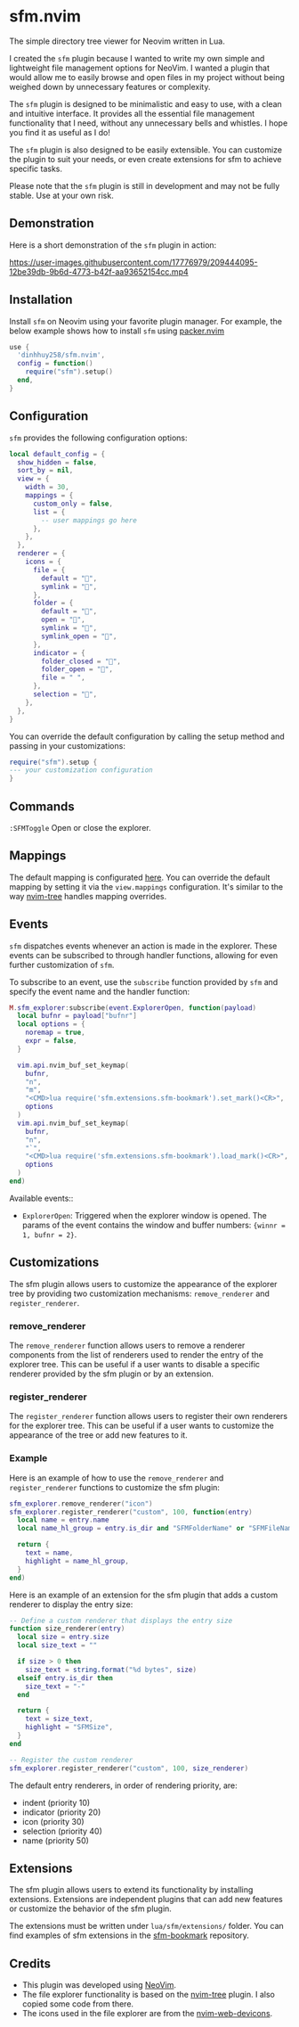 # sfm.nvim

The simple directory tree viewer for Neovim written in Lua.

I created the `sfm` plugin because I wanted to write my own simple and lightweight file management options for NeoVim. I wanted a plugin that would allow me to easily browse and open files in my project without being weighed down by unnecessary features or complexity.

The `sfm` plugin is designed to be minimalistic and easy to use, with a clean and intuitive interface. It provides all the essential file management functionality that I need, without any unnecessary bells and whistles. I hope you find it as useful as I do!

The `sfm` plugin is also designed to be easily extensible. You can customize the plugin to suit your needs, or even create extensions for sfm to achieve specific tasks. 

Please note that the `sfm` plugin is still in development and may not be fully stable. Use at your own risk.

## Demonstration

Here is a short demonstration of the `sfm` plugin in action:

https://user-images.githubusercontent.com/17776979/209444095-12be39db-9b6d-4773-b42f-aa93652154cc.mp4

## Installation

Install `sfm` on Neovim using your favorite plugin manager. For example, the below example shows how to install `sfm` using [packer.nvim](https://github.com/wbthomason/packer.nvim)

```lua
use {
  'dinhhuy258/sfm.nvim',
  config = function()
    require("sfm").setup()
  end,
}
```

## Configuration

`sfm` provides the following configuration options:

```lua
local default_config = {
  show_hidden = false,
  sort_by = nil,
  view = {
    width = 30,
    mappings = {
      custom_only = false,
      list = {
        -- user mappings go here
      },
    },
  },
  renderer = {
    icons = {
      file = {
        default = "",
        symlink = "",
      },
      folder = {
        default = "",
        open = "",
        symlink = "",
        symlink_open = "",
      },
      indicator = {
        folder_closed = "",
        folder_open = "",
        file = " ",
      },
      selection = "",
    },
  },
}
```

You can override the default configuration by calling the setup method and passing in your customizations:

```lua
require("sfm").setup {
--- your customization configuration
}
```

## Commands

`:SFMToggle` Open or close the explorer.

## Mappings

The default mapping is configurated [here](https://github.com/dinhhuy258/sfm.nvim/blob/main/lua/sfm/config.lua). You can override the default mapping by setting it via the `view.mappings` configuration. It's similar to the way [nvim-tree](https://github.com/nvim-tree/nvim-tree.lua) handles mapping overrides.

## Events

`sfm` dispatches events whenever an action is made in the explorer. These events can be subscribed to through handler functions, allowing for even further customization of `sfm`.

To subscribe to an event, use the `subscribe` function provided by `sfm` and specify the event name and the handler function:

```lua
M.sfm_explorer:subscribe(event.ExplorerOpen, function(payload)
  local bufnr = payload["bufnr"]
  local options = {
    noremap = true,
    expr = false,
  }

  vim.api.nvim_buf_set_keymap(
    bufnr,
    "n",
    "m",
    "<CMD>lua require('sfm.extensions.sfm-bookmark').set_mark()<CR>",
    options
  )
  vim.api.nvim_buf_set_keymap(
    bufnr,
    "n",
    "`",
    "<CMD>lua require('sfm.extensions.sfm-bookmark').load_mark()<CR>",
    options
  )
end)
```

Available events::

- `ExplorerOpen`: Triggered when the explorer window is opened. The params of the event contains the window and buffer numbers: `{winnr = 1, bufnr = 2}`.

## Customizations

The sfm plugin allows users to customize the appearance of the explorer tree by providing two customization mechanisms: `remove_renderer` and `register_renderer`.

### remove_renderer

The `remove_renderer` function allows users to remove a renderer components from the list of renderers used to render the entry of the explorer tree. This can be useful if a user wants to disable a specific renderer provided by the sfm plugin or by an extension.

### register_renderer
The `register_renderer` function allows users to register their own renderers for the explorer tree. This can be useful if a user wants to customize the appearance of the tree or add new features to it.

### Example

Here is an example of how to use the `remove_renderer` and `register_renderer` functions to customize the sfm plugin:

```lua
sfm_explorer.remove_renderer("icon")
sfm_explorer.register_renderer("custom", 100, function(entry)
  local name = entry.name
  local name_hl_group = entry.is_dir and "SFMFolderName" or "SFMFileName"

  return {
    text = name,
    highlight = name_hl_group,
  }
end)
```

Here is an example of an extension for the sfm plugin that adds a custom renderer to display the entry size:

```lua
-- Define a custom renderer that displays the entry size
function size_renderer(entry)
  local size = entry.size
  local size_text = ""

  if size > 0 then
    size_text = string.format("%d bytes", size)
  elseif entry.is_dir then
    size_text = "-"
  end

  return {
    text = size_text,
    highlight = "SFMSize",
  }
end

-- Register the custom renderer
sfm_explorer.register_renderer("custom", 100, size_renderer)
```

The default entry renderers, in order of rendering priority, are:

- indent (priority 10)
- indicator (priority 20)
- icon (priority 30)
- selection (priority 40)
- name (priority 50)

## Extensions

The sfm plugin allows users to extend its functionality by installing extensions. Extensions are independent plugins that can add new features or customize the behavior of the sfm plugin.

The extensions must be written under `lua/sfm/extensions/` folder. You can find examples of sfm extensions in the [sfm-bookmark](https://github.com/dinhhuy258/sfm-bookmark.nvim) repository.

## Credits

- This plugin was developed using [NeoVim](https://neovim.io/).
- The file explorer functionality is based on the [nvim-tree](https://github.com/nvim-tree/nvim-tree.lua) plugin. I also copied some code from there.
- The icons used in the file explorer are from the [nvim-web-devicons](https://github.com/nvim-tree/nvim-web-devicons).
